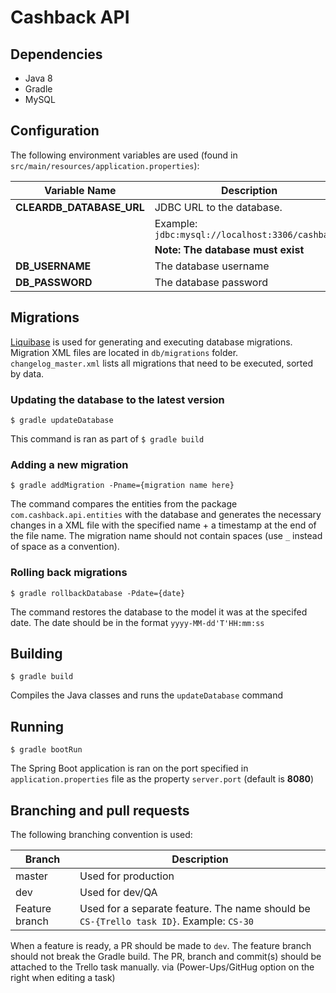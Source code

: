 # Cashback API

## Dependencies
  * Java 8
  * Gradle
  * MySQL
  
## Configuration
The following environment variables are used (found in `src/main/resources/application.properties`):

 | Variable Name | Description |
 | ------ | ------ |
 | **CLEARDB_DATABASE_URL** | JDBC URL to the database. 
 |  | Example: `jdbc:mysql://localhost:3306/cashback.` |
 |  | **Note: The database must exist** |
 | **DB_USERNAME** | The database username |
 | **DB_PASSWORD** | The database password |
 
 ## Migrations
 
 [Liquibase](http://www.liquibase.org/) is used for generating and executing database migrations. Migration XML files are located in `db/migrations` folder. `changelog_master.xml` lists all migrations that need to be executed, sorted by data.
 
 ### Updating the database to the latest version
 
 ```
 $ gradle updateDatabase
 ```
 
 This command is ran as part of ```$ gradle build```
 
 ### Adding a new migration
 
```
$ gradle addMigration -Pname={migration name here}
```

The command compares the entities from the package `com.cashback.api.entities` with the database and generates the necessary changes in a XML file with the specified name + a timestamp at the end of the file name. The migration name should not contain spaces (use `_` instead of space as a convention).

### Rolling back migrations

```
$ gradle rollbackDatabase -Pdate={date}
```

The command restores the database to the model it was at the specifed date. The date should be in the format `yyyy-MM-dd'T'HH:mm:ss`

## Building

```
$ gradle build
```

Compiles the Java classes and runs the ```updateDatabase``` command

## Running

```
$ gradle bootRun
```

The Spring Boot application is ran on the port specified in `application.properties` file as the property `server.port` (default is **8080**)

## Branching and pull requests

The following branching convention is used:

| Branch | Description |
| ------ | ------ |
| master | Used for production |
| dev | Used for dev/QA |
| Feature branch | Used for a separate feature. The name should be `CS-{Trello task ID}`. Example: `CS-30` |

When a feature is ready, a PR should be made to `dev`. The feature branch should not break the Gradle build.
The PR, branch and commit(s) should be attached to the Trello task manually. via (Power-Ups/GitHug option on the right when editing a task)

